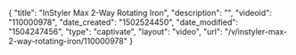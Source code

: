{
    "title": "InStyler Max 2-Way Rotating Iron",
    "description": "",
    "videoid": "110000978",
    "date_created": "1502524450",
    "date_modified": "1504247456",
    "type": "captivate",
    "layout": "video",
    "url": "\/v\/instyler-max-2-way-rotating-iron\/110000978"
}